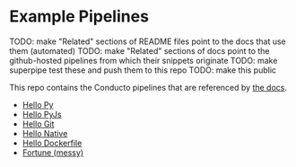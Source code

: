 # Example Pipelines

TODO: make "Related" sections of README files point to the docs that use them (automated)
TODO: make "Related" sections of docs point to the github-hosted pipelines from which their snippets originate
TODO: make superpipe test these and push them to this repo
TODO: make this public

This repo contains the Conducto pipelines that are referenced by [the docs](https://conducto.com/docs).

- [Hello Py](./hello_py/)
- [Hello PyJs](./hello_py_js/)
- [Hello Git](./hello_git/)
- [Hello Native](./hello_native/)
- [Hello Dockerfile](./hello_dockerfile/)
- [Fortune (messy)](./fortune_messy/)
